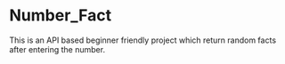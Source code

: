 # Number_Fact
This is an API based beginner friendly project which return random facts after entering the number.
